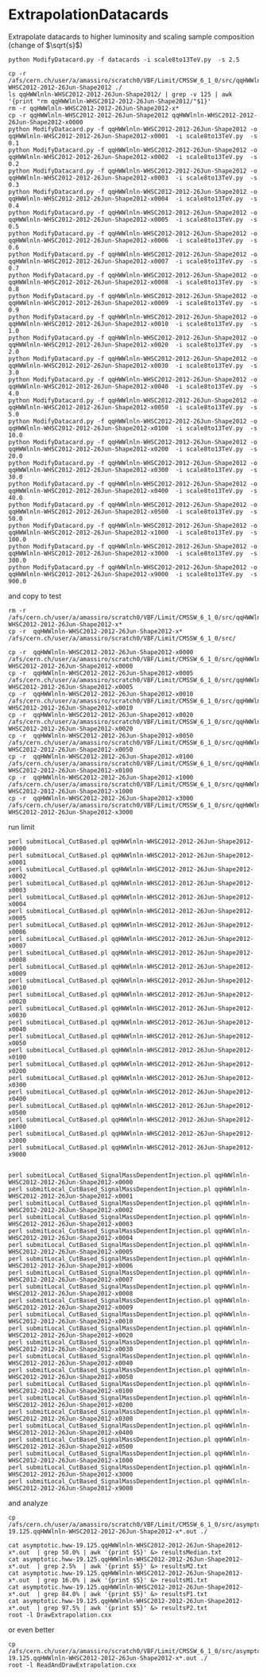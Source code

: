 ExtrapolationDatacards
======================

Extrapolate datacards to higher luminosity and scaling sample composition (change of $\sqrt{s}$)


    python ModifyDatacard.py -f datacards -i scale8to13TeV.py  -s 2.5

    cp -r /afs/cern.ch/user/a/amassiro/scratch0/VBF/Limit/CMSSW_6_1_0/src/qqHWWlnln-WHSC2012-2012-26Jun-Shape2012 ./
    ls qqHWWlnln-WHSC2012-2012-26Jun-Shape2012/ | grep -v 125 | awk '{print "rm qqHWWlnln-WHSC2012-2012-26Jun-Shape2012/"$1}'
    rm -r qqHWWlnln-WHSC2012-2012-26Jun-Shape2012-x*
    cp -r qqHWWlnln-WHSC2012-2012-26Jun-Shape2012 qqHWWlnln-WHSC2012-2012-26Jun-Shape2012-x0000
    python ModifyDatacard.py -f qqHWWlnln-WHSC2012-2012-26Jun-Shape2012 -o qqHWWlnln-WHSC2012-2012-26Jun-Shape2012-x0001  -i scale8to13TeV.py  -s 0.1
    python ModifyDatacard.py -f qqHWWlnln-WHSC2012-2012-26Jun-Shape2012 -o qqHWWlnln-WHSC2012-2012-26Jun-Shape2012-x0002  -i scale8to13TeV.py  -s 0.2
    python ModifyDatacard.py -f qqHWWlnln-WHSC2012-2012-26Jun-Shape2012 -o qqHWWlnln-WHSC2012-2012-26Jun-Shape2012-x0003  -i scale8to13TeV.py  -s 0.3
    python ModifyDatacard.py -f qqHWWlnln-WHSC2012-2012-26Jun-Shape2012 -o qqHWWlnln-WHSC2012-2012-26Jun-Shape2012-x0004  -i scale8to13TeV.py  -s 0.4
    python ModifyDatacard.py -f qqHWWlnln-WHSC2012-2012-26Jun-Shape2012 -o qqHWWlnln-WHSC2012-2012-26Jun-Shape2012-x0005  -i scale8to13TeV.py  -s 0.5
    python ModifyDatacard.py -f qqHWWlnln-WHSC2012-2012-26Jun-Shape2012 -o qqHWWlnln-WHSC2012-2012-26Jun-Shape2012-x0006  -i scale8to13TeV.py  -s 0.6
    python ModifyDatacard.py -f qqHWWlnln-WHSC2012-2012-26Jun-Shape2012 -o qqHWWlnln-WHSC2012-2012-26Jun-Shape2012-x0007  -i scale8to13TeV.py  -s 0.7
    python ModifyDatacard.py -f qqHWWlnln-WHSC2012-2012-26Jun-Shape2012 -o qqHWWlnln-WHSC2012-2012-26Jun-Shape2012-x0008  -i scale8to13TeV.py  -s 0.8
    python ModifyDatacard.py -f qqHWWlnln-WHSC2012-2012-26Jun-Shape2012 -o qqHWWlnln-WHSC2012-2012-26Jun-Shape2012-x0009  -i scale8to13TeV.py  -s 0.9
    python ModifyDatacard.py -f qqHWWlnln-WHSC2012-2012-26Jun-Shape2012 -o qqHWWlnln-WHSC2012-2012-26Jun-Shape2012-x0010  -i scale8to13TeV.py  -s 1.0
    python ModifyDatacard.py -f qqHWWlnln-WHSC2012-2012-26Jun-Shape2012 -o qqHWWlnln-WHSC2012-2012-26Jun-Shape2012-x0020  -i scale8to13TeV.py  -s 2.0
    python ModifyDatacard.py -f qqHWWlnln-WHSC2012-2012-26Jun-Shape2012 -o qqHWWlnln-WHSC2012-2012-26Jun-Shape2012-x0030  -i scale8to13TeV.py  -s 3.0
    python ModifyDatacard.py -f qqHWWlnln-WHSC2012-2012-26Jun-Shape2012 -o qqHWWlnln-WHSC2012-2012-26Jun-Shape2012-x0040  -i scale8to13TeV.py  -s 4.0
    python ModifyDatacard.py -f qqHWWlnln-WHSC2012-2012-26Jun-Shape2012 -o qqHWWlnln-WHSC2012-2012-26Jun-Shape2012-x0050  -i scale8to13TeV.py  -s 5.0
    python ModifyDatacard.py -f qqHWWlnln-WHSC2012-2012-26Jun-Shape2012 -o qqHWWlnln-WHSC2012-2012-26Jun-Shape2012-x0100  -i scale8to13TeV.py  -s 10.0
    python ModifyDatacard.py -f qqHWWlnln-WHSC2012-2012-26Jun-Shape2012 -o qqHWWlnln-WHSC2012-2012-26Jun-Shape2012-x0200  -i scale8to13TeV.py  -s 20.0
    python ModifyDatacard.py -f qqHWWlnln-WHSC2012-2012-26Jun-Shape2012 -o qqHWWlnln-WHSC2012-2012-26Jun-Shape2012-x0300  -i scale8to13TeV.py  -s 30.0
    python ModifyDatacard.py -f qqHWWlnln-WHSC2012-2012-26Jun-Shape2012 -o qqHWWlnln-WHSC2012-2012-26Jun-Shape2012-x0400  -i scale8to13TeV.py  -s 40.0
    python ModifyDatacard.py -f qqHWWlnln-WHSC2012-2012-26Jun-Shape2012 -o qqHWWlnln-WHSC2012-2012-26Jun-Shape2012-x0500  -i scale8to13TeV.py  -s 50.0
    python ModifyDatacard.py -f qqHWWlnln-WHSC2012-2012-26Jun-Shape2012 -o qqHWWlnln-WHSC2012-2012-26Jun-Shape2012-x1000  -i scale8to13TeV.py  -s 100.0
    python ModifyDatacard.py -f qqHWWlnln-WHSC2012-2012-26Jun-Shape2012 -o qqHWWlnln-WHSC2012-2012-26Jun-Shape2012-x3000  -i scale8to13TeV.py  -s 300.0
    python ModifyDatacard.py -f qqHWWlnln-WHSC2012-2012-26Jun-Shape2012 -o qqHWWlnln-WHSC2012-2012-26Jun-Shape2012-x9000  -i scale8to13TeV.py  -s 900.0


and copy to test

    rm -r /afs/cern.ch/user/a/amassiro/scratch0/VBF/Limit/CMSSW_6_1_0/src/qqHWWlnln-WHSC2012-2012-26Jun-Shape2012-x*
    cp -r  qqHWWlnln-WHSC2012-2012-26Jun-Shape2012-x*      /afs/cern.ch/user/a/amassiro/scratch0/VBF/Limit/CMSSW_6_1_0/src/

    cp -r  qqHWWlnln-WHSC2012-2012-26Jun-Shape2012-x0000   /afs/cern.ch/user/a/amassiro/scratch0/VBF/Limit/CMSSW_6_1_0/src/qqHWWlnln-WHSC2012-2012-26Jun-Shape2012-x0000
    cp -r  qqHWWlnln-WHSC2012-2012-26Jun-Shape2012-x0005   /afs/cern.ch/user/a/amassiro/scratch0/VBF/Limit/CMSSW_6_1_0/src/qqHWWlnln-WHSC2012-2012-26Jun-Shape2012-x0005
    cp -r  qqHWWlnln-WHSC2012-2012-26Jun-Shape2012-x0010   /afs/cern.ch/user/a/amassiro/scratch0/VBF/Limit/CMSSW_6_1_0/src/qqHWWlnln-WHSC2012-2012-26Jun-Shape2012-x0010
    cp -r  qqHWWlnln-WHSC2012-2012-26Jun-Shape2012-x0020   /afs/cern.ch/user/a/amassiro/scratch0/VBF/Limit/CMSSW_6_1_0/src/qqHWWlnln-WHSC2012-2012-26Jun-Shape2012-x0020
    cp -r  qqHWWlnln-WHSC2012-2012-26Jun-Shape2012-x0050   /afs/cern.ch/user/a/amassiro/scratch0/VBF/Limit/CMSSW_6_1_0/src/qqHWWlnln-WHSC2012-2012-26Jun-Shape2012-x0050
    cp -r  qqHWWlnln-WHSC2012-2012-26Jun-Shape2012-x0100   /afs/cern.ch/user/a/amassiro/scratch0/VBF/Limit/CMSSW_6_1_0/src/qqHWWlnln-WHSC2012-2012-26Jun-Shape2012-x0100
    cp -r  qqHWWlnln-WHSC2012-2012-26Jun-Shape2012-x1000   /afs/cern.ch/user/a/amassiro/scratch0/VBF/Limit/CMSSW_6_1_0/src/qqHWWlnln-WHSC2012-2012-26Jun-Shape2012-x1000
    cp -r  qqHWWlnln-WHSC2012-2012-26Jun-Shape2012-x3000   /afs/cern.ch/user/a/amassiro/scratch0/VBF/Limit/CMSSW_6_1_0/src/qqHWWlnln-WHSC2012-2012-26Jun-Shape2012-x3000

run limit

    perl submitLocal_CutBased.pl qqHWWlnln-WHSC2012-2012-26Jun-Shape2012-x0000
    perl submitLocal_CutBased.pl qqHWWlnln-WHSC2012-2012-26Jun-Shape2012-x0001
    perl submitLocal_CutBased.pl qqHWWlnln-WHSC2012-2012-26Jun-Shape2012-x0002
    perl submitLocal_CutBased.pl qqHWWlnln-WHSC2012-2012-26Jun-Shape2012-x0003
    perl submitLocal_CutBased.pl qqHWWlnln-WHSC2012-2012-26Jun-Shape2012-x0004
    perl submitLocal_CutBased.pl qqHWWlnln-WHSC2012-2012-26Jun-Shape2012-x0005
    perl submitLocal_CutBased.pl qqHWWlnln-WHSC2012-2012-26Jun-Shape2012-x0006
    perl submitLocal_CutBased.pl qqHWWlnln-WHSC2012-2012-26Jun-Shape2012-x0007
    perl submitLocal_CutBased.pl qqHWWlnln-WHSC2012-2012-26Jun-Shape2012-x0008
    perl submitLocal_CutBased.pl qqHWWlnln-WHSC2012-2012-26Jun-Shape2012-x0009
    perl submitLocal_CutBased.pl qqHWWlnln-WHSC2012-2012-26Jun-Shape2012-x0010
    perl submitLocal_CutBased.pl qqHWWlnln-WHSC2012-2012-26Jun-Shape2012-x0020
    perl submitLocal_CutBased.pl qqHWWlnln-WHSC2012-2012-26Jun-Shape2012-x0030
    perl submitLocal_CutBased.pl qqHWWlnln-WHSC2012-2012-26Jun-Shape2012-x0040
    perl submitLocal_CutBased.pl qqHWWlnln-WHSC2012-2012-26Jun-Shape2012-x0050
    perl submitLocal_CutBased.pl qqHWWlnln-WHSC2012-2012-26Jun-Shape2012-x0100
    perl submitLocal_CutBased.pl qqHWWlnln-WHSC2012-2012-26Jun-Shape2012-x0200
    perl submitLocal_CutBased.pl qqHWWlnln-WHSC2012-2012-26Jun-Shape2012-x0300
    perl submitLocal_CutBased.pl qqHWWlnln-WHSC2012-2012-26Jun-Shape2012-x0400
    perl submitLocal_CutBased.pl qqHWWlnln-WHSC2012-2012-26Jun-Shape2012-x0500
    perl submitLocal_CutBased.pl qqHWWlnln-WHSC2012-2012-26Jun-Shape2012-x1000
    perl submitLocal_CutBased.pl qqHWWlnln-WHSC2012-2012-26Jun-Shape2012-x3000
    perl submitLocal_CutBased.pl qqHWWlnln-WHSC2012-2012-26Jun-Shape2012-x9000


    perl submitLocal_CutBased_SignalMassDependentInjection.pl qqHWWlnln-WHSC2012-2012-26Jun-Shape2012-x0000
    perl submitLocal_CutBased_SignalMassDependentInjection.pl qqHWWlnln-WHSC2012-2012-26Jun-Shape2012-x0001
    perl submitLocal_CutBased_SignalMassDependentInjection.pl qqHWWlnln-WHSC2012-2012-26Jun-Shape2012-x0002
    perl submitLocal_CutBased_SignalMassDependentInjection.pl qqHWWlnln-WHSC2012-2012-26Jun-Shape2012-x0003
    perl submitLocal_CutBased_SignalMassDependentInjection.pl qqHWWlnln-WHSC2012-2012-26Jun-Shape2012-x0004
    perl submitLocal_CutBased_SignalMassDependentInjection.pl qqHWWlnln-WHSC2012-2012-26Jun-Shape2012-x0005
    perl submitLocal_CutBased_SignalMassDependentInjection.pl qqHWWlnln-WHSC2012-2012-26Jun-Shape2012-x0006
    perl submitLocal_CutBased_SignalMassDependentInjection.pl qqHWWlnln-WHSC2012-2012-26Jun-Shape2012-x0007
    perl submitLocal_CutBased_SignalMassDependentInjection.pl qqHWWlnln-WHSC2012-2012-26Jun-Shape2012-x0008
    perl submitLocal_CutBased_SignalMassDependentInjection.pl qqHWWlnln-WHSC2012-2012-26Jun-Shape2012-x0009
    perl submitLocal_CutBased_SignalMassDependentInjection.pl qqHWWlnln-WHSC2012-2012-26Jun-Shape2012-x0010
    perl submitLocal_CutBased_SignalMassDependentInjection.pl qqHWWlnln-WHSC2012-2012-26Jun-Shape2012-x0020
    perl submitLocal_CutBased_SignalMassDependentInjection.pl qqHWWlnln-WHSC2012-2012-26Jun-Shape2012-x0030
    perl submitLocal_CutBased_SignalMassDependentInjection.pl qqHWWlnln-WHSC2012-2012-26Jun-Shape2012-x0040
    perl submitLocal_CutBased_SignalMassDependentInjection.pl qqHWWlnln-WHSC2012-2012-26Jun-Shape2012-x0050
    perl submitLocal_CutBased_SignalMassDependentInjection.pl qqHWWlnln-WHSC2012-2012-26Jun-Shape2012-x0100
    perl submitLocal_CutBased_SignalMassDependentInjection.pl qqHWWlnln-WHSC2012-2012-26Jun-Shape2012-x0200
    perl submitLocal_CutBased_SignalMassDependentInjection.pl qqHWWlnln-WHSC2012-2012-26Jun-Shape2012-x0300
    perl submitLocal_CutBased_SignalMassDependentInjection.pl qqHWWlnln-WHSC2012-2012-26Jun-Shape2012-x0400
    perl submitLocal_CutBased_SignalMassDependentInjection.pl qqHWWlnln-WHSC2012-2012-26Jun-Shape2012-x0500
    perl submitLocal_CutBased_SignalMassDependentInjection.pl qqHWWlnln-WHSC2012-2012-26Jun-Shape2012-x1000
    perl submitLocal_CutBased_SignalMassDependentInjection.pl qqHWWlnln-WHSC2012-2012-26Jun-Shape2012-x3000
    perl submitLocal_CutBased_SignalMassDependentInjection.pl qqHWWlnln-WHSC2012-2012-26Jun-Shape2012-x9000


and analyze

    cp /afs/cern.ch/user/a/amassiro/scratch0/VBF/Limit/CMSSW_6_1_0/src/asymptoti*hww-19.125.qqHWWlnln-WHSC2012-2012-26Jun-Shape2012-x*.out ./

    cat asymptotic.hww-19.125.qqHWWlnln-WHSC2012-2012-26Jun-Shape2012-x*.out  | grep 50.0% | awk '{print $5}' &> resultsMedian.txt
    cat asymptotic.hww-19.125.qqHWWlnln-WHSC2012-2012-26Jun-Shape2012-x*.out  | grep 2.5%  | awk '{print $5}' &> resultsM2.txt
    cat asymptotic.hww-19.125.qqHWWlnln-WHSC2012-2012-26Jun-Shape2012-x*.out  | grep 16.0% | awk '{print $5}' &> resultsM1.txt
    cat asymptotic.hww-19.125.qqHWWlnln-WHSC2012-2012-26Jun-Shape2012-x*.out  | grep 84.0% | awk '{print $5}' &> resultsP1.txt
    cat asymptotic.hww-19.125.qqHWWlnln-WHSC2012-2012-26Jun-Shape2012-x*.out  | grep 97.5% | awk '{print $5}' &> resultsP2.txt
    root -l DrawExtrapolation.cxx

or even better

    cp /afs/cern.ch/user/a/amassiro/scratch0/VBF/Limit/CMSSW_6_1_0/src/asymptoti*hww-19.125.qqHWWlnln-WHSC2012-2012-26Jun-Shape2012-x*.out ./
    root -l ReadAndDrawExtrapolation.cxx





